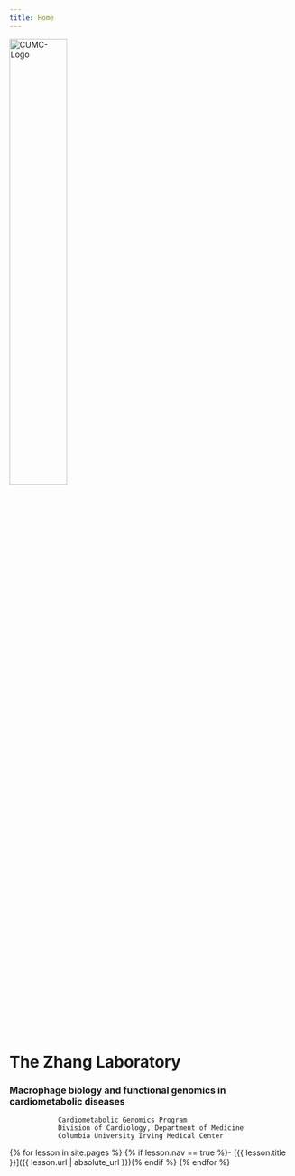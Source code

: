 ```yaml
---
title: Home
---
```


<div> 
    <img src="{{ '/CUMC-Logo.png' | absolute_url }}" alt="CUMC-Logo" style="width:45%;" >

</div>
  
  
# The Zhang Laboratory

### Macrophage biology and functional genomics in cardiometabolic diseases

				Cardiometabolic Genomics Program
				Division of Cardiology, Department of Medicine
				Columbia University Irving Medical Center



<div class="toc" markdown="1">


{% for lesson in site.pages %}
{% if lesson.nav == true %}- [{{ lesson.title }}]({{ lesson.url | absolute_url }}){% endif %}
{% endfor %}
</div>
